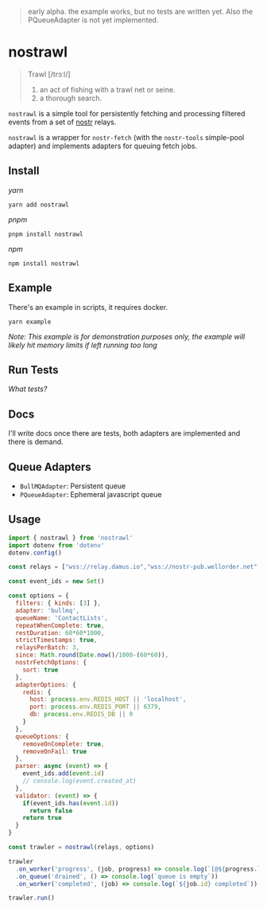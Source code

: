 > early alpha. the example works, but no tests are written yet. Also the PQueueAdapter is not yet implemented.

# nostrawl 
> Trawl [/trɔːl/] 
> 1. an act of fishing with a trawl net or seine.
> 2. a thorough search.

`nostrawl` is a simple tool for persistently fetching and processing filtered events from a set of [nostr](https://github.com/nostr-protocol/) relays.

`nostrawl` is a wrapper for `nostr-fetch` (with the `nostr-tools` simple-pool adapter) and implements adapters for queuing fetch jobs. 

## Install
_yarn_
```
yarn add nostrawl
```

_pnpm_
```
pnpm install nostrawl
```

_npm_
```
npm install nostrawl
```
## Example
There's an example in scripts, it requires docker. 
```
yarn example
```

_Note: This example is for demonstration purposes only, the example will likely hit memory limits if left running too long_

## Run Tests
_What tests?_

## Docs
I'll write docs once there are tests, both adapters are implemented and there is demand.

## Queue Adapters
- `BullMQAdapter`: Persistent queue
- `PQueueAdapter`: Ephemeral javascript queue

## Usage 

```js
import { nostrawl } from 'nostrawl'
import dotenv from 'dotenv'
dotenv.config()

const relays = ["wss://relay.damus.io","wss://nostr-pub.wellorder.net","wss://nostr.mom","wss://nostr.slothy.win","wss://global.relay.red"]

const event_ids = new Set()

const options = {
  filters: { kinds: [3] },
  adapter: 'bullmq',
  queueName: 'ContactLists',
  repeatWhenComplete: true,
  restDuration: 60*60*1000,
  strictTimestamps: true,
  relaysPerBatch: 3,
  since: Math.round(Date.now()/1000-(60*60)),
  nostrFetchOptions: {
    sort: true
  },
  adapterOptions: {
    redis: {
      host: process.env.REDIS_HOST || 'localhost',
      port: process.env.REDIS_PORT || 6379, 
      db: process.env.REDIS_DB || 0 
    }
  },
  queueOptions: {
    removeOnComplete: true, 
    removeOnFail: true
  },
  parser: async (event) => {
    event_ids.add(event.id)
    // console.log(event.created_at)
  },
  validator: (event) => {
    if(event_ids.has(event.id))
      return false 
    return true
  } 
}

const trawler = nostrawl(relays, options)

trawler
  .on_worker('progress', (job, progress) => console.log(`[@${progress.last_timestamp}] ${progress.found} events found and ${progress.rejected} events rejected from  ${progress.relay}`))
  .on_queue('drained', () => console.log(`queue is empty`))
  .on_worker('completed', (job) => console.log(`${job.id} completed`))

trawler.run()
```
